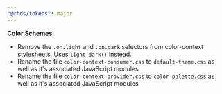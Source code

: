 ```yaml
---
"@rhds/tokens": major
---
```

**Color Schemes**:
- Remove the `.on.light` and `.on.dark` selectors from color-context stylesheets. Uses `light-dark()` instead.
- Rename the file `color-context-consumer.css` to `default-theme.css` as well as it's associated JavaScript modules
- Rename the file `color-context-provider.css` to `color-palette.css` as well as it's associated JavaScript modules
